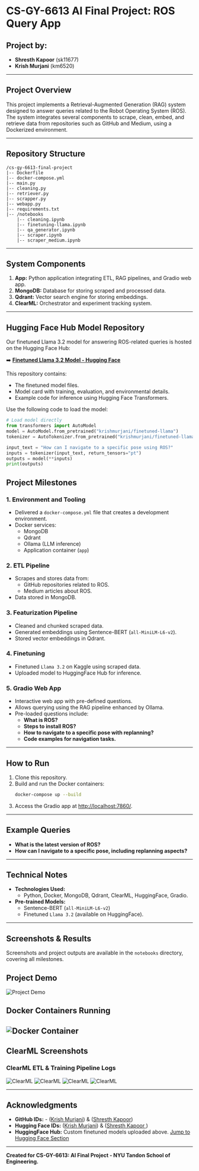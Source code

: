 # CS-GY-6613 AI Final Project: ROS Query App

## Project by:
- **Shresth Kapoor** (sk11677)
- **Krish Murjani** (km6520)

---

## Project Overview
This project implements a Retrieval-Augmented Generation (RAG) system designed to answer queries related to the Robot Operating System (ROS). The system integrates several components to scrape, clean, embed, and retrieve data from repositories such as GitHub and Medium, using a Dockerized environment.

---

## Repository Structure
```
/cs-gy-6613-final-project
|-- Dockerfile
|-- docker-compose.yml
|-- main.py
|-- cleaning.py
|-- retriever.py
|-- scrapper.py
|-- webapp.py
|-- requirements.txt
|-- /notebooks
    |-- cleaning.ipynb
    |-- finetuning-llama.ipynb
    |-- qa_generator.ipynb
    |-- scraper.ipynb
    |-- scraper_medium.ipynb
```

---

## System Components
1. **App:** Python application integrating ETL, RAG pipelines, and Gradio web app.
2. **MongoDB:** Database for storing scraped and processed data.
3. **Qdrant:** Vector search engine for storing embeddings.
4. **ClearML:** Orchestrator and experiment tracking system.

---

## Hugging Face Hub Model Repository

Our finetuned Llama 3.2 model for answering ROS-related queries is hosted on the Hugging Face Hub:

➡️ **[Finetuned Llama 3.2 Model - Hugging Face](https://huggingface.co/krishmurjani/finetuned-llama)**

This repository contains:
- The finetuned model files.
- Model card with training, evaluation, and environmental details.
- Example code for inference using Hugging Face Transformers.

Use the following code to load the model:

```python
# Load model directly
from transformers import AutoModel
model = AutoModel.from_pretrained("krishmurjani/finetuned-llama")
tokenizer = AutoTokenizer.from_pretrained("krishmurjani/finetuned-llama")

input_text = "How can I navigate to a specific pose using ROS?"
inputs = tokenizer(input_text, return_tensors="pt")
outputs = model(**inputs)
print(outputs)
```

## Project Milestones

### 1. Environment and Tooling
- Delivered a `docker-compose.yml` file that creates a development environment.
- Docker services:
  - MongoDB
  - Qdrant
  - Ollama (LLM inference)
  - Application container (`app`)

### 2. ETL Pipeline
- Scrapes and stores data from:
  - GitHub repositories related to ROS.
  - Medium articles about ROS.
- Data stored in MongoDB.

### 3. Featurization Pipeline
- Cleaned and chunked scraped data.
- Generated embeddings using Sentence-BERT (`all-MiniLM-L6-v2`).
- Stored vector embeddings in Qdrant.

### 4. Finetuning
- Finetuned `Llama 3.2` on Kaggle using scraped data.
- Uploaded model to HuggingFace Hub for inference.

### 5. Gradio Web App
- Interactive web app with pre-defined questions.
- Allows querying using the RAG pipeline enhanced by Ollama.
- Pre-loaded questions include:
  - **What is ROS?**
  - **Steps to install ROS?**
  - **How to navigate to a specific pose with replanning?**
  - **Code examples for navigation tasks.**

---

## How to Run
1. Clone this repository.
2. Build and run the Docker containers:
   ```bash
   docker-compose up --build
   ```
3. Access the Gradio app at [http://localhost:7860/](http://localhost:7860/).

---

## Example Queries
- **What is the latest version of ROS?**
- **How can I navigate to a specific pose, including replanning aspects?**

---

## Technical Notes
- **Technologies Used:**
  - Python, Docker, MongoDB, Qdrant, ClearML, HuggingFace, Gradio.
- **Pre-trained Models:**
  - Sentence-BERT (`all-MiniLM-L6-v2`)
  - Finetuned `Llama 3.2` (available on HuggingFace).

---

## Screenshots & Results
Screenshots and project outputs are available in the `notebooks` directory, covering all milestones.
## Project Demo

![Project Demo](screenshots/5.jpg)

## Docker Containers Running

![Docker Container](screenshots/6.jpg)
---

## ClearML Screenshots

### ClearML ETL & Training Pipeline Logs
![ClearML](screenshots/1.jpg)
![ClearML](screenshots/2.jpg)
![ClearML](screenshots/3.jpg)
![ClearML](screenshots/4.jpg)


---

## Acknowledgments
- **GitHub IDs:** - ([Krish Murjani](https://github.com/krishmurjani)) & ([Shresth Kapoor](https://github.com/shresthkapoor7))
- **Hugging Face IDs:** ([Krish Murjani](https://huggingface.co/krishmurjani)) & ([Shresth Kapoor ](https://huggingface.co/shresthkapoor7))
- **HuggingFace Hub:** Custom finetuned models uploaded above. [Jump to Hugging Face Section](#hugging-face-hub-model-repository)

---

**Created for CS-GY-6613: AI Final Project - NYU Tandon School of Engineering.**
